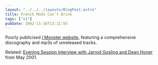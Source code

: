 ```yaml
---
layout: "../../../layouts/BlogPost.astro"
title: French Mods Can’t Drink
tags: ["v1"]
pubDate: 2002-11-16T13:11:55
---
```


Poorly publicised [I Monster website][1], featuring a comprehensive discography and mp3s of unreleased tracks.

Related: [Evening Session interview with Jarrod Gosling and Dean Honer][2] from May 2001.

[1]: http://www.imonstermusic.com/ "I Monster Music: Flash, pop-ups"
[2]: http://www.bbc.co.uk/radio1/artist_area/imonster/5906.shtml "Radio 1: Evening Session interview I Monster"
